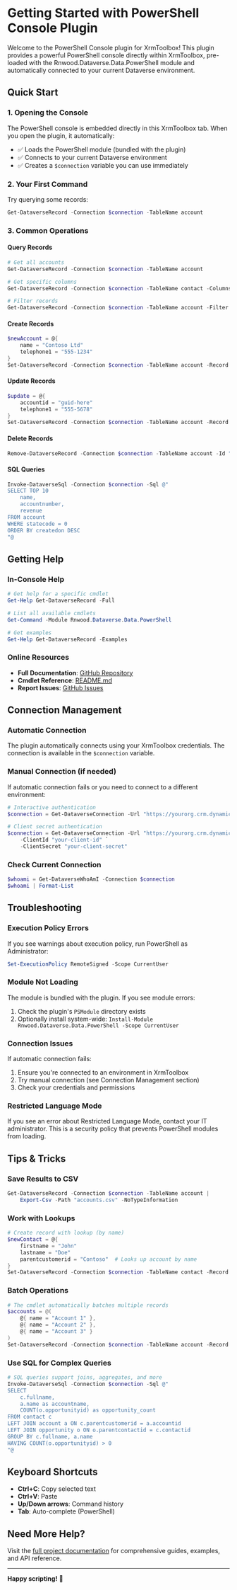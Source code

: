 # Getting Started with PowerShell Console Plugin

Welcome to the PowerShell Console plugin for XrmToolbox! This plugin provides a powerful PowerShell console directly within XrmToolbox, pre-loaded with the Rnwood.Dataverse.Data.PowerShell module and automatically connected to your current Dataverse environment.

## Quick Start

### 1. Opening the Console

The PowerShell console is embedded directly in this XrmToolbox tab. When you open the plugin, it automatically:

- ✅ Loads the PowerShell module (bundled with the plugin)
- ✅ Connects to your current Dataverse environment
- ✅ Creates a `$connection` variable you can use immediately

### 2. Your First Command

Try querying some records:

```powershell
Get-DataverseRecord -Connection $connection -TableName account
```

### 3. Common Operations

#### Query Records
```powershell
# Get all accounts
Get-DataverseRecord -Connection $connection -TableName account

# Get specific columns
Get-DataverseRecord -Connection $connection -TableName contact -Columns name, emailaddress1

# Filter records
Get-DataverseRecord -Connection $connection -TableName account -Filter "name eq 'Contoso'"
```

#### Create Records
```powershell
$newAccount = @{ 
    name = "Contoso Ltd" 
    telephone1 = "555-1234"
}
Set-DataverseRecord -Connection $connection -TableName account -Record $newAccount
```

#### Update Records
```powershell
$update = @{ 
    accountid = "guid-here"
    telephone1 = "555-5678"
}
Set-DataverseRecord -Connection $connection -TableName account -Record $update
```

#### Delete Records
```powershell
Remove-DataverseRecord -Connection $connection -TableName account -Id "guid-here"
```

#### SQL Queries
```powershell
Invoke-DataverseSql -Connection $connection -Sql @"
SELECT TOP 10 
    name, 
    accountnumber, 
    revenue
FROM account
WHERE statecode = 0
ORDER BY createdon DESC
"@
```

## Getting Help

### In-Console Help
```powershell
# Get help for a specific cmdlet
Get-Help Get-DataverseRecord -Full

# List all available cmdlets
Get-Command -Module Rnwood.Dataverse.Data.PowerShell

# Get examples
Get-Help Get-DataverseRecord -Examples
```

### Online Resources

- **Full Documentation**: [GitHub Repository](https://github.com/rnwood/Rnwood.Dataverse.Data.PowerShell)
- **Cmdlet Reference**: [README.md](https://github.com/rnwood/Rnwood.Dataverse.Data.PowerShell/blob/main/README.md)
- **Report Issues**: [GitHub Issues](https://github.com/rnwood/Rnwood.Dataverse.Data.PowerShell/issues)

## Connection Management

### Automatic Connection

The plugin automatically connects using your XrmToolbox credentials. The connection is available in the `$connection` variable.

### Manual Connection (if needed)

If automatic connection fails or you need to connect to a different environment:

```powershell
# Interactive authentication
$connection = Get-DataverseConnection -Url "https://yourorg.crm.dynamics.com" -Interactive

# Client secret authentication
$connection = Get-DataverseConnection -Url "https://yourorg.crm.dynamics.com" `
    -ClientId "your-client-id" `
    -ClientSecret "your-client-secret"
```

### Check Current Connection

```powershell
$whoami = Get-DataverseWhoAmI -Connection $connection
$whoami | Format-List
```

## Troubleshooting

### Execution Policy Errors

If you see warnings about execution policy, run PowerShell as Administrator:

```powershell
Set-ExecutionPolicy RemoteSigned -Scope CurrentUser
```

### Module Not Loading

The module is bundled with the plugin. If you see module errors:

1. Check the plugin's `PSModule` directory exists
2. Optionally install system-wide: `Install-Module Rnwood.Dataverse.Data.PowerShell -Scope CurrentUser`

### Connection Issues

If automatic connection fails:

1. Ensure you're connected to an environment in XrmToolbox
2. Try manual connection (see Connection Management section)
3. Check your credentials and permissions

### Restricted Language Mode

If you see an error about Restricted Language Mode, contact your IT administrator. This is a security policy that prevents PowerShell modules from loading.

## Tips & Tricks

### Save Results to CSV

```powershell
Get-DataverseRecord -Connection $connection -TableName account | 
    Export-Csv -Path "accounts.csv" -NoTypeInformation
```

### Work with Lookups

```powershell
# Create record with lookup (by name)
$newContact = @{
    firstname = "John"
    lastname = "Doe"
    parentcustomerid = "Contoso"  # Looks up account by name
}
Set-DataverseRecord -Connection $connection -TableName contact -Record $newContact
```

### Batch Operations

```powershell
# The cmdlet automatically batches multiple records
$accounts = @(
    @{ name = "Account 1" },
    @{ name = "Account 2" },
    @{ name = "Account 3" }
)
Set-DataverseRecord -Connection $connection -TableName account -Record $accounts
```

### Use SQL for Complex Queries

```powershell
# SQL queries support joins, aggregates, and more
Invoke-DataverseSql -Connection $connection -Sql @"
SELECT 
    c.fullname,
    a.name as accountname,
    COUNT(o.opportunityid) as opportunity_count
FROM contact c
LEFT JOIN account a ON c.parentcustomerid = a.accountid
LEFT JOIN opportunity o ON o.parentcontactid = c.contactid
GROUP BY c.fullname, a.name
HAVING COUNT(o.opportunityid) > 0
"@
```

## Keyboard Shortcuts

- **Ctrl+C**: Copy selected text
- **Ctrl+V**: Paste
- **Up/Down arrows**: Command history
- **Tab**: Auto-complete (PowerShell)

## Need More Help?

Visit the [full project documentation](https://github.com/rnwood/Rnwood.Dataverse.Data.PowerShell) for comprehensive guides, examples, and API reference.

---

**Happy scripting!** 🚀

